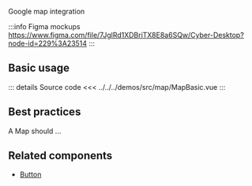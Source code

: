 Google map integration

:::info Figma mockups
https://www.figma.com/file/7JglRd1XDBriTX8E8a6SQw/Cyber-Desktop?node-id=229%3A23514
:::

## Basic usage

<MapBasic />

::: details Source code
<<< ../../../demos/src/map/MapBasic.vue
:::

## Best practices

A Map should ...

## Related components

- [Button](/components/button/button.doc)

